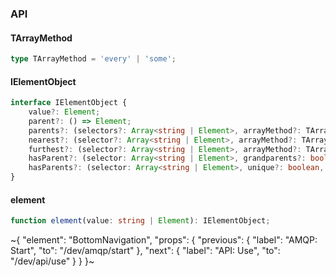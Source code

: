 

### API

#### TArrayMethod

```ts
type TArrayMethod = 'every' | 'some';
```

#### IElementObject

```ts
interface IElementObject {
    value?: Element;
    parent?: () => Element;
    parents?: (selectors?: Array<string | Element>, arrayMethod?: TArrayMethod) => Array<Element>;
    nearest?: (selector?: Array<string | Element>, arrayMethod?: TArrayMethod) => Element;
    furthest?: (selector?: Array<string | Element>, arrayMethod?: TArrayMethod) => Element;
    hasParent?: (selector: Array<string | Element>, grandparents?: boolean, arrayMethod?: TArrayMethod) => boolean;
    hasParents?: (selector: Array<string | Element>, unique?: boolean, arrayMethod?: TArrayMethod) => boolean;
}
```

#### element

```ts
function element(value: string | Element): IElementObject;
```


~{
  "element": "BottomNavigation",
  "props": {
    "previous": {
      "label": "AMQP: Start",
      "to": "/dev/amqp/start"
    },
    "next": {
      "label": "API: Use",
      "to": "/dev/api/use"
    }
  }
}~